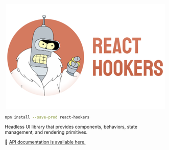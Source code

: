 <p align="center">
    <a href="#readme">
      <img alt="React Hookers" width="500" src="./logo.png">
    </a>
</p>

```sh
npm install --save-prod react-hookers
```

Headless UI library that provides components, behaviors, state management, and rendering primitives. 

🚀 [API documentation is available here.](https://smikhalevski.github.io/react-hookers/)
